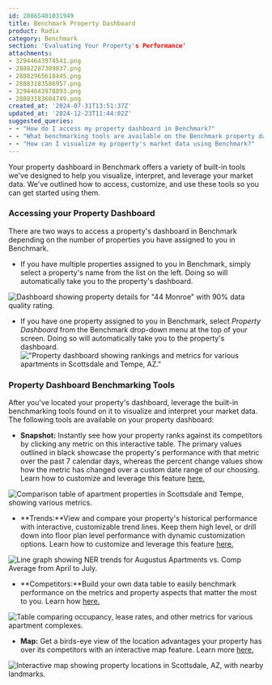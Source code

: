 ```yaml
---
id: 28865401031949
title: Benchmark Property Dashboard
product: Radix
category: Benchmark
section: 'Evaluating Your Property's Performance'
attachments:
- 32944643974541.png
- 28882287309837.png
- 28882965618445.png
- 28883183586957.png
- 32944643978893.png
- 28883183604749.png
created_at: '2024-07-31T13:51:37Z'
updated_at: '2024-12-23T11:44:02Z'
suggested_queries:
- - "How do I access my property dashboard in Benchmark?"
- - "What benchmarking tools are available on the Benchmark property dashboard?"
- - "How can I visualize my property's market data using Benchmark?"
---
```

Your property dashboard in Benchmark offers a variety of built-in tools we've designed to help you visualize, interpret, and leverage your market data. We've outlined how to access, customize, and use these tools so you can get started using them.

### Accessing your Property Dashboard

There are two ways to access a property's dashboard in Benchmark depending on the number of properties you have assigned to you in Benchmark.

* If you have multiple properties assigned to you in Benchmark, simply select a property's name from the list on the left. Doing so will automatically take you to the property's dashboard.

![Dashboard showing property details for "44 Monroe" with 90% data quality rating.](attachments/32944643974541.png)

* If you have one property assigned to you in Benchmark, select *Property Dashboard* from the Benchmark drop-down menu at the top of your screen. Doing so will automatically take you to the property's dashboard. !["Property dashboard showing rankings and metrics for various apartments in Scottsdale and Tempe, AZ."](attachments/28882287309837.png)

### Property Dashboard Benchmarking Tools

After you've located your property's dashboard, leverage the built-in benchmarking tools found on it to visualize and interpret your market data. The following tools are available on your property dashboard:

* **Snapshot:** Instantly see how your property ranks against its competitors by clicking any metric on this interactive table. The primary values outlined in black showcase the property's performance with that metric over the past 7 calendar days, whereas the percent change values show how the metric has changed over a custom date range of our choosing. Learn how to customize and leverage this feature [here.](https://help.radix.com/hc/en-us/articles/9060091043981)

![Comparison table of apartment properties in Scottsdale and Tempe, showing various metrics.](attachments/28882965618445.png)

* **Trends:**View and compare your property's historical performance with interactive, customizable trend lines. Keep them high level, or drill down into floor plan level performance with dynamic customization options. Learn how to customize and leverage this feature [here.](https://help.radix.com/hc/en-us/articles/9060097289101)

![Line graph showing NER trends for Augustus Apartments vs. Comp Average from April to July.](attachments/28883183586957.png)

* **Competitors:**Build your own data table to easily benchmark performance on the metrics and property aspects that matter the most to you. Learn how [here.](https://help.radix.com/hc/en-us/articles/9059786734733)

![Table comparing occupancy, lease rates, and other metrics for various apartment complexes.](attachments/32944643978893.png)

* **Map:** Get a birds-eye view of the location advantages your property has over its competitors with an interactive map feature. Learn more [here.](https://help.radix.com/hc/en-us/articles/9060154685965)

![Interactive map showing property locations in Scottsdale, AZ, with nearby landmarks.](attachments/28883183604749.png)